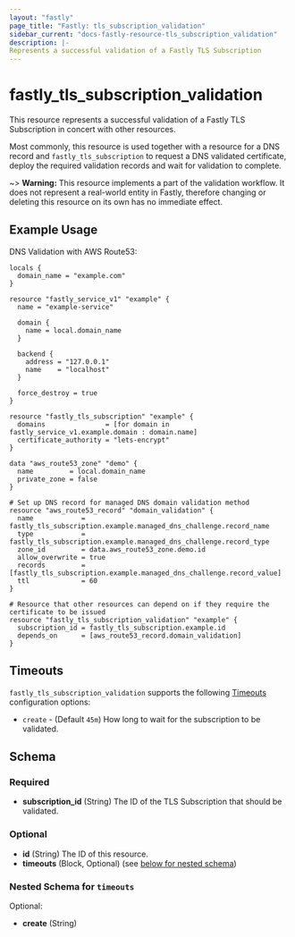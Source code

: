 ```yaml
---
layout: "fastly"
page_title: "Fastly: tls_subscription_validation"
sidebar_current: "docs-fastly-resource-tls_subscription_validation"
description: |-
Represents a successful validation of a Fastly TLS Subscription
---
```


# fastly_tls_subscription_validation

This resource represents a successful validation of a Fastly TLS Subscription in concert with other resources.

Most commonly, this resource is used together with a resource for a DNS record and `fastly_tls_subscription` to request a DNS validated certificate, deploy the required validation records and wait for validation to complete.

~> **Warning:** This resource implements a part of the validation workflow. It does not represent a real-world entity in Fastly, therefore changing or deleting this resource on its own has no immediate effect.

## Example Usage

DNS Validation with AWS Route53:

```hcl
locals {
  domain_name = "example.com"
}

resource "fastly_service_v1" "example" {
  name = "example-service"

  domain {
    name = local.domain_name
  }

  backend {
    address = "127.0.0.1"
    name    = "localhost"
  }

  force_destroy = true
}

resource "fastly_tls_subscription" "example" {
  domains               = [for domain in fastly_service_v1.example.domain : domain.name]
  certificate_authority = "lets-encrypt"
}

data "aws_route53_zone" "demo" {
  name         = local.domain_name
  private_zone = false
}

# Set up DNS record for managed DNS domain validation method
resource "aws_route53_record" "domain_validation" {
  name            = fastly_tls_subscription.example.managed_dns_challenge.record_name
  type            = fastly_tls_subscription.example.managed_dns_challenge.record_type
  zone_id         = data.aws_route53_zone.demo.id
  allow_overwrite = true
  records         = [fastly_tls_subscription.example.managed_dns_challenge.record_value]
  ttl             = 60
}

# Resource that other resources can depend on if they require the certificate to be issued
resource "fastly_tls_subscription_validation" "example" {
  subscription_id = fastly_tls_subscription.example.id
  depends_on      = [aws_route53_record.domain_validation]
}
```

## Timeouts

`fastly_tls_subscription_validation` supports the following [Timeouts](https://www.terraform.io/docs/configuration/blocks/resources/syntax.html#operation-timeouts) configuration options:

* `create` - (Default `45m`) How long to wait for the subscription to be validated.
<!-- schema generated by tfplugindocs -->
## Schema

### Required

- **subscription_id** (String) The ID of the TLS Subscription that should be validated.

### Optional

- **id** (String) The ID of this resource.
- **timeouts** (Block, Optional) (see [below for nested schema](#nestedblock--timeouts))

<a id="nestedblock--timeouts"></a>
### Nested Schema for `timeouts`

Optional:

- **create** (String)
